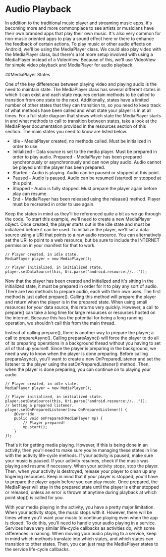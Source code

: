 # Audio Playback

In addition to the traditional music player and streaming music apps, it's becoming more and more commonplace to see artists or musicians have their own branded apps that play their own music. It's also very common for non-music oriented apps to play a sound effect here or there to enhance the feedback of certain actions. To play music or other audio effects on Android, we'll be using the MediaPlayer class. We could also play video with the MediaPlayer class, but there's a lot more setup involved with using a MediaPlayer instead of a VideoView. Because of this, we'll use VideoView for simple video playback and MediaPlayer for audio playback.

##MediaPlayer States

One of the key differences between playing video and playing audio is the need to maintain state. The MediaPlayer class has several different states in which it can exist and each state requires certain methods to be called to transition from one state to the next. Additionally, states have a limited number of other states that they can transition to, so you need to keep track of what methods have been called and what state your player is in at all times. For a full state diagram that shows which state the MediaPlayer starts in and what methods to call to transition between states, take a look at the MediaPlayer documentation provided in the resources section of this section. The main states you need to know are listed below.

* Idle - MediaPlayer created, no methods called. Must be initialized in order to use.
* Initialized - Data source is set to the media player. Must be prepared in order to play audio.
Prepared - MediaPlayer has been prepared synchronously or asynchronously and can now play audio. Audio cannot be played until the player has been prepared.
* Started - Audio is playing. Audio can be paused or stopped at this point.
* Paused - Audio is paused. Audio can be resumed (started) or stopped at this point.
* Stopped - Audio is fully stopped. Must prepare the player again before play can resume.
* End - MediaPlayer has been released using the release() method. Player must be recreated in order to use again.

Keep the states in mind as they'll be referenced quite a bit as we go through the code. To start this example, we'll need to create a new MediaPlayer object. Once created, the player starts out in the idle state and must be initialized before it can be used. To initialize the player, we'll set a data source using a URI that points to a raw audio resource. You can alternatively set the URI to point to a web resource, but be sure to include the INTERNET permission in your manifest for that to work.

```
// Player created, in idle state.
MediaPlayer player = new MediaPlayer();
 
// Player initialized, in initialized state.
player.setDataSource(this, Uri.parse("android.resource://..."));
```

Now that the player has been created and initialized and it's sitting in the initialized state, it must be prepared in order for it to play any sort of audio. There are two methods to prepare audio, each with their own uses. The first method is just called prepare(). Calling this method will prepare the player and return when the player is in the prepared state. When using small resources for your data source, this returns very quickly. However, a call to prepare() can take a long time for large resources or resources hosted on the internet. Because this has the potential for being a long running operation, we shouldn't call this from the main thread.

Instead of calling prepare(), there is another way to prepare the player; a call to prepareAsync(). Calling prepareAsync() will force the player to do all of its preparing operations in a background thread without you having to set all of that up yourself. Since the player is preparing in the background, we need a way to know when the player is done preparing. Before calling prepareAsync(), you'll want to create a new OnPreparedListener and set the listener to the player using the setOnPreparedListener() method. Then, when the player is done preparing, you can continue on to playing your audio.

```
// Player created, in idle state.
MediaPlayer player = new MediaPlayer();
 
// Player initialized, in initialized state.
player.setDataSource(this, Uri.parse("android.resource://..."));
// Setting a prepared listener.
player.setOnPreparedListener(new OnPreparedListener() {
	@Override
	public void onPrepared(MediaPlayer mp) {
		// Player prepared!
		mp.start();
	}
});
```

That's it for getting media playing. However, if this is being done in an activity, then you'll need to make sure you're managing these states in line with the activity life-cycle methods. If your activity is paused, make sure your music is paused. If your activity resumes, check if the music was playing and resume if necessary. When your activity stops, stop the player. Then, when your activity is destroyed, release your player to clean up any lingering resources. Keep in mind that if your player is stopped, you'll have to prepare the player again before you can play music. Once prepared, the MediaPlayer will stay in the prepared state until the player is either stopped or released, unless an error is thrown at anytime during playback at which point stop() is called for you.

With your media playing in the activity, you have a pretty major limitation. When your activity stops, the music stops with it. However, there will be times where you'll want your music to continue playing even when the app is closed. To do this, you'll need to handle your audio playing in a service. Services have very similar life-cycle callbacks as activities do, with some differences in naming. When moving your audio playing to a service, keep in mind which methods translate into which states, and which states can transition to other states. Then, you can just map the MediaPlayer states to the service life-cycle callbacks.